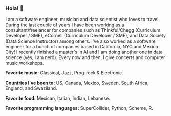 ### Hola! 👋

I am a software engineer, musician and data scientist who loves to travel. During the last couple of years I have been working as a consultant/freelancer for companies such as Thinkful/Chegg (Curriculum Developer / SME), eCornell (Curriculum Developer / SME), and Data Society (Data Science Instructor) among others. I've also worked as a software engineer for a bunch of companies based in California, NYC and Mexico City! I recently finished a master's in AI and I am doing another one in data science (yes, I am nerd). Every now and then, I give concerts and computer music workshops.

**Favorite music:** Classical, Jazz, Prog-rock & Electronic.

**Countries I've been to:** US, Canada, Mexico, Sweden, South Africa, England, and Swaziland.

**Favorite food:** Mexican, Italian, Indian, Lebanese.

**Favorite programming languages:** SuperCollider, Python, Scheme, R.
